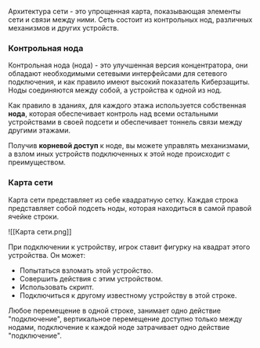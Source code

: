 Архитектура сети - это упрощенная карта, показывающая элементы сети и связи между ними. Сеть состоит из контрольных нод, различных механизмов и других устройств.

### Контрольная нода

Контрольная нода (нода) - это улучшенная версия концентратора, они обладают необходимыми сетевыми интерфейсами для сетевого подключения, и как правило имеют высокий показатель Киберзащиты. Ноды соединяются между собой, а устройства к одной из нод.

Как правило в зданиях, для каждого этажа используется собственная **нода**, которая обеспечивает контроль над всеми остальными устройствами в своей подсети и обеспечивает тоннель связи между другими этажами.

Получив **корневой доступ** к ноде, вы можете управлять механизмами, а взлом иных устройств подключенных к этой ноде происходит с преимуществом.

### Карта сети

Карта сети представляет из себе квадратную сетку. Каждая строка представляет собой подсеть ноды, которая находиться в самой правой ячейке строки.

![[Карта сети.png]]

При подключении к устройству, игрок ставит фигурку на квадрат этого устройства. Он может:
- Попытаться взломать этой устройство.
- Совершить действия с этим устройством.
- Использовать скрипт.
- Подключиться к другому известному устройству в этой строке.

Любое перемещение в одной строке, занимает одно действие "подключение", вертикальное перемещение доступно только между нодами, подключение к каждой ноде затрачивает одно действие "подключение".